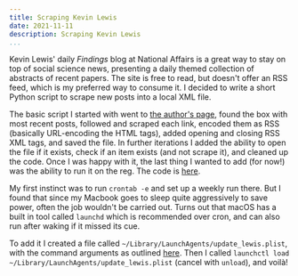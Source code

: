 ```yaml
---
title: Scraping Kevin Lewis
date: 2021-11-11
description: Scraping Kevin Lewis
...
```


Kevin Lewis' daily _Findings_ blog at National Affairs is a great way to stay on top of social science news, presenting a daily themed collection of abstracts of recent papers. The site is free to read, but doesn't offer an RSS feed, which is my preferred way to consume it. I decided to write a short Python script to scrape new posts into a local XML file.

The basic script I started with went to [the author's page](https://www.nationalaffairs.com/authors/detail/kevin-lewis), found the box with most recent posts, followed and scraped each link, encoded them as RSS (basically URL-encoding the HTML tags), added opening and closing RSS XML tags, and saved the file. In further iterations I added the ability to open the file if it exists, check if an item exists (and not scrape it), and cleaned up the code. Once I was happy with it, the last thing I wanted to add (for now!) was the ability to run it on the reg. The code is [here](https://github.com/lordgrenville/scrape_kevin).

My first instinct was to run `crontab -e` and set up a weekly run there. But I found that since my Macbook goes to sleep quite aggressively to save power, often the job wouldn't be carried out. Turns out that macOS has a built in tool called `launchd` which is recommended over cron, and can also run after waking if it missed its cue.

To add it I created a file called `~/Library/LaunchAgents/update_lewis.plist`, with the command arguments as outlined [here](https://www.launchd.info/). Then I called `launchctl load ~/Library/LaunchAgents/update_lewis.plist` (cancel with `unload`), and voilà!
